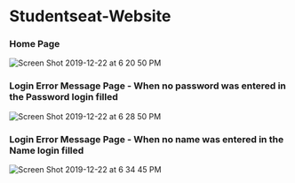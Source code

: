 # Studentseat-Website

### Home Page
![Screen Shot 2019-12-22 at 6 20 50 PM](https://user-images.githubusercontent.com/13493736/71330177-a22b9800-24e8-11ea-8bc0-424d9b04ebfe.png)

### Login Error Message Page - When no password was entered in the Password login filled
![Screen Shot 2019-12-22 at 6 28 50 PM](https://user-images.githubusercontent.com/13493736/71330252-2251fd80-24e9-11ea-9788-edd35459246b.png)

### Login Error Message Page - When no name was entered in the Name login filled
![Screen Shot 2019-12-22 at 6 34 45 PM](https://user-images.githubusercontent.com/13493736/71330345-c2a82200-24e9-11ea-8acd-d408b8d0137f.png)

